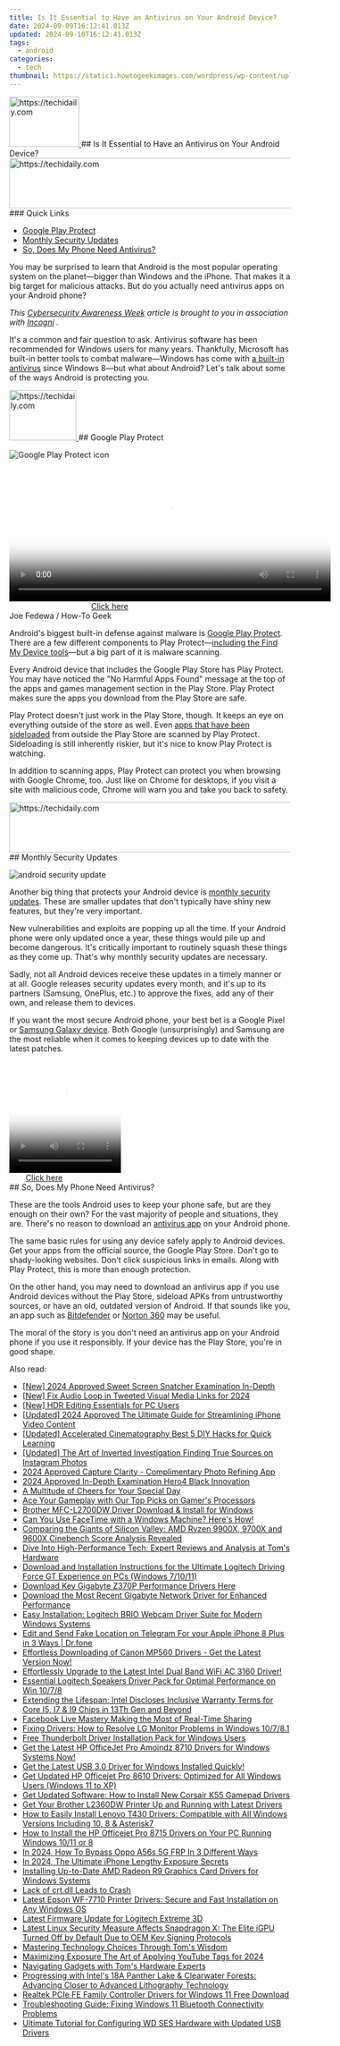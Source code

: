 ```yaml
---
title: Is It Essential to Have an Antivirus on Your Android Device?
date: 2024-09-09T16:12:41.013Z
updated: 2024-09-10T16:12:41.013Z
tags:
  - android
categories:
  - tech
thumbnail: https://static1.howtogeekimages.com/wordpress/wp-content/uploads/wm/2023/10/person-using-a-web-brower-on-the-google-pixel-8-pro-1.jpg
---
```


<!-- affiliate ads begin -->
<a href="https://aligracehair.sjv.io/c/5597632/2115911/19272" target="_top" id="2115911">
  <img src="//a.impactradius-go.com/display-ad/19272-2115911" border="0" alt="https://techidaily.com" width="125" height="90"/>
</a>
<img height="0" width="0" src="https://aligracehair.sjv.io/i/5597632/2115911/19272" style="position:absolute;visibility:hidden;" border="0" />
<!-- affiliate ads end -->
## Is It Essential to Have an Antivirus on Your Android Device?

<!-- affiliate ads begin -->
<a href="https://appsumo.8odi.net/c/5597632/2137380/7443" target="_top" id="2137380">
  <img src="//a.impactradius-go.com/display-ad/7443-2137380" border="0" alt="https://techidaily.com" width="728" height="90"/>
</a>
<img height="0" width="0" src="https://appsumo.8odi.net/i/5597632/2137380/7443" style="position:absolute;visibility:hidden;" border="0" />
<!-- affiliate ads end -->
### Quick Links

* [Google Play Protect](https://some-techniques.techidaily.com/free-vecto-art-and-graphic-sites-compared-whos-the-best-for-2024/)
* [Monthly Security Updates](https://screen-capture.techidaily.com/new-2024-approved-game-on-securing-your-playthroughs-in-win10/)
* [So, Does My Phone Need Antivirus?](https://on-screen-recording.techidaily.com/updated-on-demand-broadcasts-a-guide-to-efficient-recording-for-2024/)

 You may be surprised to learn that Android is the most popular operating system on the planet—bigger than Windows and the iPhone. That makes it a big target for malicious attacks. But do you actually need antivirus apps on your Android phone?

_This_ _[Cybersecurity Awareness Week](https://extra-hints.techidaily.com/2024-approved-achieving-a-natural-sound-curve-dimming-audio-smoothly/)_ _article is brought to you in association with_ _[Incogni](https://facebook-record-videos.techidaily.com/new-100-safe-audio-download-techniques-from-youtube-for-2024/)_ _._ 

 It's a common and fair question to ask. Antivirus software has been recommended for Windows users for many years. Thankfully, Microsoft has built-in better tools to combat malware—Windows has come with [a built-in antivirus](https://hardware-updates.techidaily.com/unveiling-the-power-of-the-lenovo-legion-pro-5i-gen-9-an-exceptional-gaming-laptop-with-an-excellent-price-tag/) since Windows 8—but what about Android? Let's talk about some of the ways Android is protecting you.

<!-- affiliate ads begin -->
<a href="https://25home.pxf.io/c/5597632/2123466/16836" target="_top" id="2123466">
  <img src="//a.impactradius-go.com/display-ad/16836-2123466" border="0" alt="https://techidaily.com" width="120" height="90"/>
</a>
<img height="0" width="0" src="https://25home.pxf.io/i/5597632/2123466/16836" style="position:absolute;visibility:hidden;" border="0" />
<!-- affiliate ads end -->
##  Google Play Protect

![Google Play Protect icon](https://static1.howtogeekimages.com/wordpress/wp-content/uploads/2018/06/Google-Play-Protect-icon-1.png) 

<!-- affiliate ads begin -->
<span id="1983551">
					<video width="576" height="240" style="cursor:pointer"
           poster="//a.impactradius-go.com/display-clicktoplayimage/1983551.png"
           onclick="if(!this.playClicked){this.play();this.setAttribute('controls',true);this.playClicked=true;}">
	   <source src="//a.impactradius-go.com/display-ad/22993-1983551">
	   <img src="//a.impactradius-go.com/display-clicktoplayimage/1983551.png" style="border: none; height: 100%; width: 100%; object-fit: contain">
	</video>
	<div style="width:360px;text-align:center"><a href="javascript:window.open(decodeURIComponent('https%3A%2F%2Fhomestyler.sjv.io%2Fc%2F5597632%2F1983551%2F22993'), '_blank');void(0);">Click here</a></div>
</span>
<img height="0" width="0" src="https://imp.pxf.io/i/5597632/1983551/22993" style="position:absolute;visibility:hidden;" border="0" />
<!-- affiliate ads end -->
Joe Fedewa / How-To Geek

 Android's biggest built-in defense against malware is [Google Play Protect](https://youtube-zero.techidaily.com/king-video-dominance-hashtag-hacks-exposed-for-2024/). There are a few different components to Play Protect—[including the Find My Device tools](https://review-topics.techidaily.com/how-to-transfer-data-from-iphone-xs-max-to-other-iphone-15-pro-devices-drfone-by-drfone-transfer-data-from-ios-transfer-data-from-ios/)—but a big part of it is malware scanning.

 Every Android device that includes the Google Play Store has Play Protect. You may have noticed the "No Harmful Apps Found" message at the top of the apps and games management section in the Play Store. Play Protect makes sure the apps you download from the Play Store are safe.

 Play Protect doesn't just work in the Play Store, though. It keeps an eye on everything outside of the store as well. Even [apps that have been sideloaded](https://facebook-video-content.techidaily.com/updated-unlock-premium-quality-streaming-on-the-worlds-largest-network/) from outside the Play Store are scanned by Play Protect. Sideloading is still inherently riskier, but it's nice to know Play Protect is watching.

 In addition to scanning apps, Play Protect can protect you when browsing with Google Chrome, too. Just like on Chrome for desktops, if you visit a site with malicious code, Chrome will warn you and take you back to safety.

<!-- affiliate ads begin -->
<a href="https://appsumo.8odi.net/c/5597632/2130891/7443" target="_top" id="2130891">
  <img src="//a.impactradius-go.com/display-ad/7443-2130891" border="0" alt="https://techidaily.com" width="728" height="90"/>
</a>
<img height="0" width="0" src="https://appsumo.8odi.net/i/5597632/2130891/7443" style="position:absolute;visibility:hidden;" border="0" />
<!-- affiliate ads end -->
##  Monthly Security Updates

![android security update](https://static1.howtogeekimages.com/wordpress/wp-content/uploads/2021/02/android-security-update.png) 

 Another big thing that protects your Android device is [monthly security updates](https://common-error.techidaily.com/simple-solutions-troubleshooting-and-enhancing-your-file-explorer-on-windows-11/). These are smaller updates that don't typically have shiny new features, but they're very important.

 New vulnerabilities and exploits are popping up all the time. If your Android phone were only updated once a year, these things would pile up and become dangerous. It's critically important to routinely squash these things as they come up. That's why monthly security updates are necessary.

 Sadly, not all Android devices receive these updates in a timely manner or at all. Google releases security updates every month, and it's up to its partners (Samsung, OnePlus, etc.) to approve the fixes, add any of their own, and release them to devices.

 If you want the most secure Android phone, your best bet is a Google Pixel or [Samsung Galaxy device](https://instagram-clips.techidaily.com/new-connecting-consciously-with-content-craftsmen-of-your-realm-for-2024/). Both Google (unsurprisingly) and Samsung are the most reliable when it comes to keeping devices up to date with the latest patches.

<!-- affiliate ads begin -->
<span id="1743243">
					<video width="200" height="200" style="cursor:pointer"
           poster="//a.impactradius-go.com/display-clicktoplayimage/1743243.png"
           onclick="if(!this.playClicked){this.play();this.setAttribute('controls',true);this.playClicked=true;}">
	   <source src="//a.impactradius-go.com/display-ad/19272-1743243">
	   <img src="//a.impactradius-go.com/display-clicktoplayimage/1743243.png" style="border: none; height: 100%; width: 100%; object-fit: contain">
	</video>
	<div style="width:125px;text-align:center"><a href="javascript:window.open(decodeURIComponent('https%3A%2F%2Faligracehair.sjv.io%2Fc%2F5597632%2F1743243%2F19272'), '_blank');void(0);">Click here</a></div>
</span>
<img height="0" width="0" src="https://imp.pxf.io/i/5597632/1743243/19272" style="position:absolute;visibility:hidden;" border="0" />
<!-- affiliate ads end -->
##  So, Does My Phone Need Antivirus?

 These are the tools Android uses to keep your phone safe, but are they enough on their own? For the vast majority of people and situations, they are. There's no reason to download an [antivirus app](https://youtube-stream.techidaily.com/2024-approved-managing-who-accesses-your-youtube-videography/) on your Android phone.

 The same basic rules for using any device safely apply to Android devices. Get your apps from the official source, the Google Play Store. Don't go to shady-looking websites. Don't click suspicious links in emails. Along with Play Protect, this is more than enough protection.

 On the other hand, you may need to download an antivirus app if you use Android devices without the Play Store, sideload APKs from untrustworthy sources, or have an old, outdated version of Android. If that sounds like you, an app such as [Bitdefender](https://www.anrdoezrs.net/links/3607085/type/dlg/sid/UUhtgUeUpU206502/https://play.google.com/store/apps/details?id=com.bitdefender.security&hl=en%5FUS&gl=US) or [Norton 360](https://www.anrdoezrs.net/links/3607085/type/dlg/sid/UUhtgUeUpU206502/https://play.google.com/store/apps/details?id=com.symantec.mobilesecurity) may be useful.

 The moral of the story is you don't need an antivirus app on your Android phone if you use it responsibly. If your device has the Play Store, you're in good shape.

<ins class="adsbygoogle"
     style="display:block"
     data-ad-format="autorelaxed"
     data-ad-client="ca-pub-7571918770474297"
     data-ad-slot="1223367746"></ins>



<ins class="adsbygoogle"
     style="display:block"
     data-ad-client="ca-pub-7571918770474297"
     data-ad-slot="8358498916"
     data-ad-format="auto"
     data-full-width-responsive="true"></ins>

<span class="atpl-alsoreadstyle">Also read:</span>
<div><ul>
<li><a href="https://screen-video-capture.techidaily.com/new-2024-approved-sweet-screen-snatcher-examination-in-depth/"><u>[New] 2024 Approved Sweet Screen Snatcher Examination In-Depth</u></a></li>
<li><a href="https://twitter-videos.techidaily.com/new-fix-audio-loop-in-tweeted-visual-media-links-for-2024/"><u>[New] Fix Audio Loop in Tweeted Visual Media Links for 2024</u></a></li>
<li><a href="https://some-techniques.techidaily.com/new-hdr-editing-essentials-for-pc-users/"><u>[New] HDR Editing Essentials for PC Users</u></a></li>
<li><a href="https://fox-cloud.techidaily.com/updated-2024-approved-the-ultimate-guide-for-streamlining-iphone-video-content/"><u>[Updated] 2024 Approved The Ultimate Guide for Streamlining iPhone Video Content</u></a></li>
<li><a href="https://extra-lessons.techidaily.com/updated-accelerated-cinematography-best-5-diy-hacks-for-quick-learning/"><u>[Updated] Accelerated Cinematography Best 5 DIY Hacks for Quick Learning</u></a></li>
<li><a href="https://instagram-clips.techidaily.com/updated-the-art-of-inverted-investigation-finding-true-sources-on-instagram-photos/"><u>[Updated] The Art of Inverted Investigation Finding True Sources on Instagram Photos</u></a></li>
<li><a href="https://extra-resources.techidaily.com/2024-approved-capture-clarity-complimentary-photo-refining-app/"><u>2024 Approved Capture Clarity - Complimentary Photo Refining App</u></a></li>
<li><a href="https://fox-helps.techidaily.com/2024-approved-in-depth-examination-hero4-black-innovation/"><u>2024 Approved In-Depth Examination Hero4 Black Innovation</u></a></li>
<li><a href="https://mondly-stories.techidaily.com/a-multitude-of-cheers-for-your-special-day/"><u>A Multitude of Cheers for Your Special Day</u></a></li>
<li><a href="https://hardware-help.techidaily.com/ace-your-gameplay-with-our-top-picks-on-gamers-processors/"><u>Ace Your Gameplay with Our Top Picks on Gamer's Processors</u></a></li>
<li><a href="https://hardware-help.techidaily.com/brother-mfc-l2700dw-driver-download-and-install-for-windows/"><u>Brother MFC-L2700DW Driver Download & Install for Windows</u></a></li>
<li><a href="https://tech-renaissance.techidaily.com/1722891018892-can-you-use-facetime-with-a-windows-machine-heres-how/"><u>Can You Use FaceTime with a Windows Machine? Here's How!</u></a></li>
<li><a href="https://hardware-help.techidaily.com/comparing-the-giants-of-silicon-valley-amd-ryzen-9900x-9700x-and-9600x-cinebench-score-analysis-revealed/"><u>Comparing the Giants of Silicon Valley: AMD Ryzen 9900X, 9700X and 9600X Cinebench Score Analysis Revealed</u></a></li>
<li><a href="https://hardware-help.techidaily.com/dive-into-high-performance-tech-expert-reviews-and-analysis-at-toms-hardware/"><u>Dive Into High-Performance Tech: Expert Reviews and Analysis at Tom's Hardware</u></a></li>
<li><a href="https://hardware-help.techidaily.com/download-and-installation-instructions-for-the-ultimate-logitech-driving-force-gt-experience-on-pcs-windows-71011/"><u>Download and Installation Instructions for the Ultimate Logitech Driving Force GT Experience on PCs (Windows 7/10/11)</u></a></li>
<li><a href="https://hardware-help.techidaily.com/1722978439447-download-key-gigabyte-z370p-performance-drivers-here/"><u>Download Key Gigabyte Z370P Performance Drivers Here</u></a></li>
<li><a href="https://hardware-help.techidaily.com/download-the-most-recent-gigabyte-network-driver-for-enhanced-performance/"><u>Download the Most Recent Gigabyte Network Driver for Enhanced Performance</u></a></li>
<li><a href="https://hardware-help.techidaily.com/easy-installation-logitech-brio-webcam-driver-suite-for-modern-windows-systems/"><u>Easy Installation: Logitech BRIO Webcam Driver Suite for Modern Windows Systems</u></a></li>
<li><a href="https://location-social.techidaily.com/edit-and-send-fake-location-on-telegram-for-your-apple-iphone-8-plus-in-3-ways-drfone-by-drfone-virtual-ios/"><u>Edit and Send Fake Location on Telegram For your Apple iPhone 8 Plus in 3 Ways | Dr.fone</u></a></li>
<li><a href="https://hardware-help.techidaily.com/effortless-downloading-of-canon-mp560-drivers-get-the-latest-version-now/"><u>Effortless Downloading of Canon MP560 Drivers - Get the Latest Version Now!</u></a></li>
<li><a href="https://hardware-help.techidaily.com/1722963531687-effortlessly-upgrade-to-the-latest-intel-dual-band-wifi-ac-3160-driver/"><u>Effortlessly Upgrade to the Latest Intel Dual Band WiFi AC 3160 Driver!</u></a></li>
<li><a href="https://hardware-help.techidaily.com/essential-logitech-speakers-driver-pack-for-optimal-performance-on-win-1078/"><u>Essential Logitech Speakers Driver Pack for Optimal Performance on Win 10/7/8</u></a></li>
<li><a href="https://hardware-help.techidaily.com/extending-the-lifespan-intel-discloses-inclusive-warranty-terms-for-core-i5-i7-and-i9-chips-in-13th-gen-and-beyond/"><u>Extending the Lifespan: Intel Discloses Inclusive Warranty Terms for Core I5, I7 & I9 Chips in 13Th Gen and Beyond</u></a></li>
<li><a href="https://facebook-videos.techidaily.com/facebook-live-mastery-making-the-most-of-real-time-sharing/"><u>Facebook Live Mastery Making the Most of Real-Time Sharing</u></a></li>
<li><a href="https://hardware-help.techidaily.com/fixing-drivers-how-to-resolve-lg-monitor-problems-in-windows-10781/"><u>Fixing Drivers: How to Resolve LG Monitor Problems in Windows 10/7/8.1</u></a></li>
<li><a href="https://hardware-help.techidaily.com/free-thunderbolt-driver-installation-pack-for-windows-users/"><u>Free Thunderbolt Driver Installation Pack for Windows Users</u></a></li>
<li><a href="https://hardware-help.techidaily.com/get-the-latest-hp-officejet-pro-amoindz-8710-drivers-for-windows-systems-now/"><u>Get the Latest HP OfficeJet Pro Amoindz 8710 Drivers for Windows Systems Now!</u></a></li>
<li><a href="https://hardware-help.techidaily.com/get-the-latest-usb-30-driver-for-windows-installed-quickly/"><u>Get the Latest USB 3.0 Driver for Windows Installed Quickly!</u></a></li>
<li><a href="https://hardware-help.techidaily.com/get-updated-hp-officejet-pro-8610-drivers-optimized-for-all-windows-users-windows-11-to-xp/"><u>Get Updated HP Officejet Pro 8610 Drivers: Optimized for All Windows Users (Windows 11 to XP)</u></a></li>
<li><a href="https://hardware-help.techidaily.com/get-updated-software-how-to-install-new-corsair-k55-gamepad-drivers/"><u>Get Updated Software: How to Install New Corsair K55 Gamepad Drivers</u></a></li>
<li><a href="https://hardware-help.techidaily.com/get-your-brother-l2360dw-printer-up-and-running-with-latest-drivers/"><u>Get Your Brother L2360DW Printer Up and Running with Latest Drivers</u></a></li>
<li><a href="https://hardware-help.techidaily.com/how-to-easily-install-lenovo-t430-drivers-compatible-with-all-windows-versions-including-10-8-and-asterisk7/"><u>How to Easily Install Lenovo T430 Drivers: Compatible with All Windows Versions Including 10, 8 & Asterisk7</u></a></li>
<li><a href="https://hardware-help.techidaily.com/how-to-install-the-hp-officejet-pro-8715-drivers-on-your-pc-running-windows-1011-or-8/"><u>How to Install the HP Officejet Pro 8715 Drivers on Your PC Running Windows 10/11 or 8</u></a></li>
<li><a href="https://android-frp.techidaily.com/in-2024-how-to-bypass-oppo-a56s-5g-frp-in-3-different-ways-by-drfone-android/"><u>In 2024, How To Bypass Oppo A56s 5G FRP In 3 Different Ways</u></a></li>
<li><a href="https://vp-tips.techidaily.com/in-2024-the-ultimate-iphone-lengthy-exposure-secrets/"><u>In 2024, The Ultimate iPhone Lengthy Exposure Secrets</u></a></li>
<li><a href="https://hardware-help.techidaily.com/installing-up-to-date-amd-radeon-r9-graphics-card-drivers-for-windows-systems/"><u>Installing Up-to-Date AMD Radeon R9 Graphics Card Drivers for Windows Systems</u></a></li>
<li><a href="https://common-error.techidaily.com/lack-of-crtdll-leads-to-crash/"><u>Lack of crt.dll Leads to Crash</u></a></li>
<li><a href="https://hardware-help.techidaily.com/latest-epson-wf-7710-printer-drivers-secure-and-fast-installation-on-any-windows-os/"><u>Latest Epson WF-7710 Printer Drivers: Secure and Fast Installation on Any Windows OS</u></a></li>
<li><a href="https://hardware-help.techidaily.com/latest-firmware-update-for-logitech-extreme-3d/"><u>Latest Firmware Update for Logitech Extreme 3D</u></a></li>
<li><a href="https://hardware-help.techidaily.com/latest-linux-security-measure-affects-snapdragon-x-the-elite-igpu-turned-off-by-default-due-to-oem-key-signing-protocols/"><u>Latest Linux Security Measure Affects Snapdragon X: The Elite iGPU Turned Off by Default Due to OEM Key Signing Protocols</u></a></li>
<li><a href="https://hardware-help.techidaily.com/mastering-technology-choices-through-toms-wisdom/"><u>Mastering Technology Choices Through Tom's Wisdom</u></a></li>
<li><a href="https://youtube-lab.techidaily.com/izing-exposure-the-art-of-applying-youtube-tags-for-2024/"><u>Maximizing Exposure The Art of Applying YouTube Tags for 2024</u></a></li>
<li><a href="https://hardware-help.techidaily.com/navigating-gadgets-with-toms-hardware-experts/"><u>Navigating Gadgets with Tom's Hardware Experts</u></a></li>
<li><a href="https://hardware-help.techidaily.com/progressing-with-intels-18a-panther-lake-and-clearwater-forests-advancing-closer-to-advanced-lithography-technology/"><u>Progressing with Intel's 18A Panther Lake & Clearwater Forests: Advancing Closer to Advanced Lithography Technology</u></a></li>
<li><a href="https://hardware-help.techidaily.com/realtek-pcie-fe-family-controller-drivers-for-windows-11-free-download/"><u>Realtek PCIe FE Family Controller Drivers for Windows 11 Free Download</u></a></li>
<li><a href="https://hardware-help.techidaily.com/troubleshooting-guide-fixing-windows-11-bluetooth-connectivity-problems/"><u>Troubleshooting Guide: Fixing Windows 11 Bluetooth Connectivity Problems</u></a></li>
<li><a href="https://hardware-help.techidaily.com/ultimate-tutorial-for-configuring-wd-ses-hardware-with-updated-usb-drivers/"><u>Ultimate Tutorial for Configuring WD SES Hardware with Updated USB Drivers</u></a></li>
</ul></div>
